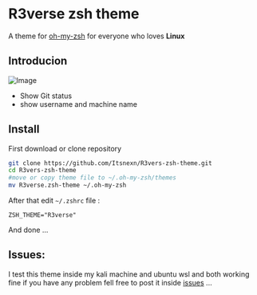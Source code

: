 # R3verse zsh theme
A  theme for [oh-my-zsh](https://github.com/ohmyzsh/ohmyzsh)
for everyone who loves **Linux**

## Introducion
![Image](https://raw.githubusercontent.com/Itsnexn/R3verse-zsh-theme/main/Preview.png)
- Show Git status
- show username and machine name
## Install
First download or clone repository
```bash
git clone https://github.com/Itsnexn/R3vers-zsh-theme.git
cd R3vers-zsh-theme
#move or copy theme file to ~/.oh-my-zsh/themes
mv R3verse.zsh-theme ~/.oh-my-zsh
```
After that edit `~/.zshrc` file :
```
ZSH_THEME="R3verse"
```
And done ...

## Issues:
I test this theme inside my kali machine and ubuntu wsl and both working fine if you have any problem fell free to post it inside [issues](https://github.com/Itsnexn/R3vers-zsh-theme/issues) ...
